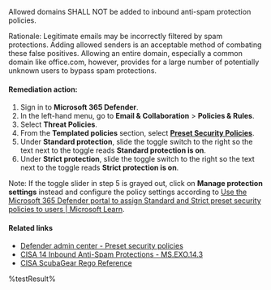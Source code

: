 Allowed domains SHALL NOT be added to inbound anti-spam protection policies.

Rationale: Legitimate emails may be incorrectly filtered by spam protections. Adding allowed senders is an acceptable method of combating these false positives. Allowing an entire domain, especially a common domain like office.com, however, provides for a large number of potentially unknown users to bypass spam protections.

#### Remediation action:

1. Sign in to **Microsoft 365 Defender**.
2. In the left-hand menu, go to **Email & Collaboration** > **Policies & Rules**.
3. Select **Threat Policies**.
4. From the **Templated policies** section, select [**Preset Security Policies**](https://security.microsoft.com/presetSecurityPolicies).
5. Under **Standard protection**, slide the toggle switch to the right so the text next to the toggle reads **Standard protection is on**.
6. Under **Strict protection**, slide the toggle switch to the right so the text next to the toggle reads **Strict protection is on**.

Note: If the toggle slider in step 5 is grayed out, click on **Manage protection settings** instead and configure the policy settings according to [Use the Microsoft 365 Defender portal to assign Standard and Strict preset security policies to users | Microsoft Learn](https://learn.microsoft.com/en-us/microsoft-365/security/office-365-security/preset-security-policies?view=o365-worldwide#use-the-microsoft-365-defender-portal-to-assign-standard-and-strict-preset-security-policies-to-users).

#### Related links

* [Defender admin center - Preset security policies](https://security.microsoft.com/presetSecurityPolicies)
* [CISA 14 Inbound Anti-Spam Protections - MS.EXO.14.3](https://github.com/cisagov/ScubaGear/blob/main/PowerShell/ScubaGear/baselines/exo.md#msexo143v1)
* [CISA ScubaGear Rego Reference](https://github.com/cisagov/ScubaGear/blob/main/PowerShell/ScubaGear/Rego/EXOConfig.rego#L783)

<!--- Results --->
%testResult%